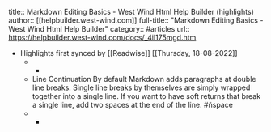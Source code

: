 title:: Markdown Editing Basics - West Wind Html Help Builder (highlights)
author:: [[helpbuilder.west-wind.com]]
full-title:: "Markdown Editing Basics - West Wind Html Help Builder"
category:: #articles
url:: https://helpbuilder.west-wind.com/docs/_4il175mgd.htm

- Highlights first synced by [[Readwise]] [[Thursday, 18-08-2022]]
	- -
	- Line Continuation
	  By default Markdown adds paragraphs at double line breaks. Single line breaks by themselves are simply wrapped together into a single line. If you want to have soft returns that break a single line, add two spaces at the end of the line. #ñspace
	- -